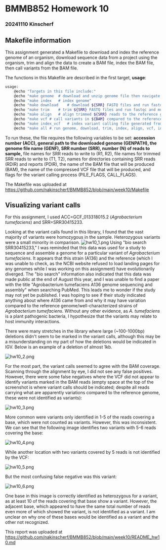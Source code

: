 # BMMB852 Homework 10 
### 20241110 Kinscherf

## Makefile information
This assignment generated a Makefile to download and index the reference genome of an organism, download sequence data from a project using the organism, trim and align the data to create a BAM file, index the BAM file, then call variants from the BAM file. 

The functions in this Makefile are described in the first target, **usage**:
```bash
usage:
	@echo "Targets in this file include:"
	@echo "make genome	# download and unzip genome file then navigate to file location"
	@echo "make index	# index genome"
	@echo "make download	# download ${SRR} FASTQ files and run fastqc"
	@echo "make trim	# trim ${SRR} FASTQ files and run fastqc and multiqc"
	@echo "make align	# align trimmed ${SRR} reads to the reference genome"
	@echo "make vcf	# call variants in ${BAM} compared to the reference genome"
	@echo "make index_vcf	# index variant calling file generated from ${BAM}"
	@echo "make all	# run genome, download, trim, index, align, vcf, index_vcf targets"
```

To run these, the file requires the following variables to be set: **accession number (ACC), general path to the downloaded genome (GENPATH), the genome file name (GENF), SRR number (SRR), number (N) of reads to sample,** file names for SRR reads to write to (R1, R2), file names for trimmed SRR reads to write to (T1, T2), names for directories containing SRR reads (RDIR) and reports (PDIR), the name of the BAM file that will be produced (BAM), the name of the compressed VCF file that will be produced, and flags for the variant calling process (PILE_FLAGS, CALL_FLAGS).

The Makefile was uploaded at https://github.com/nakinscherf/BMMB852/blob/main/week10/Makefile

## Visualizing variant calls
For this assignment, I used ACC=GCF_013318015.2 (*Agrobacterium tumefaciens*) and SRR=SRR30415233.

Looking at the variant calls found in this library, I found that the vast majority of variants were homozygous in the sample. Heterozygous variants were a small minority in comparison.
![hw10_1.png](https://github.com/nakinscherf/BMMB852/blob/main/week10/hw10_1.png)
Using "bio search SRR30415233," I was reminded that this data was used for a study to sequence and assemble a genome for a particular variant of *Agrobacterium tumefaciens*. It appears that this strain (A136) and the reference (which I was unable to check, as the NCBI website refused to load landing pages for any genomes while I was working on this assignment) have evolutionarily diverged. The "bio search" information also indicated that this data was made public at the end of August this year, and I was unable to find a paper with the title "Agrobacterium tumefaciens A136 genome sequencing and assembly" when searching PubMed. This leads me to wonder if the study may not yet be published. I was hoping to see if their study indicated anything about where A136 came from and why it may have variation compared to the reference genome/well-characterized strains of *Agrobacterium tumefaciens*. Without any other evidence, as *A. tumefaciens* is a plant pathogenic bacteria, I hypothesize that the variants may relate to host immunity interactions.

There were many stretches in the library where large (~100-1000bp) deletions didn't seem to be marked in the variant calls, although this may be a misunderstanding on my part of how the deletions would be indicated in IGV. Below is an example of a deletion of almost 1kb.

![hw10_2.png](https://github.com/nakinscherf/BMMB852/blob/main/week10/hw10_2.png)

For the most part, the variant calls seemed to agree with the BAM coverage. Scanning through the alignment by eye, I did not see any false positives. However, there were some false negatives where the VCF did not appear to identify variants marked in the BAM reads (empty space at the top of the screenshot is where variant calls should be indicated; despite all reads carrying what are apparently variations compared to the reference genome, these were not identified as variants):

![hw10_3.png](https://github.com/nakinscherf/BMMB852/blob/main/week10/hw10_3.png)

More common were variants only identified in 1-5 of the reads covering a base, which were not counted as variants. However, this was inconsistent. We can see that the following image identifies two variants with 5-6 reads covering the base:

![hw10_4.png](https://github.com/nakinscherf/BMMB852/blob/main/week10/hw10_4.png)

While another location with two variants covered by 5 reads is not identified by the VCF:

![hw10_5.png](https://github.com/nakinscherf/BMMB852/blob/main/week10/hw10_5.png)

But the most confusing false negative was this variant:

![hw10_6.png](https://github.com/nakinscherf/BMMB852/blob/main/week10/hw10_6.png)

One base in this image is correctly identified as heterozygous for a variant, as at least 10 of the reads covering that base show a variant. However, the adjacent base, which appeared to have the same total number of reads even more of which showed the variant, is not identified as a variant. I am unclear on why one of these bases would be identified as a variant and the other not recognized.

This report was uploaded at https://github.com/nakinscherf/BMMB852/blob/main/week10/README_hw10.md
